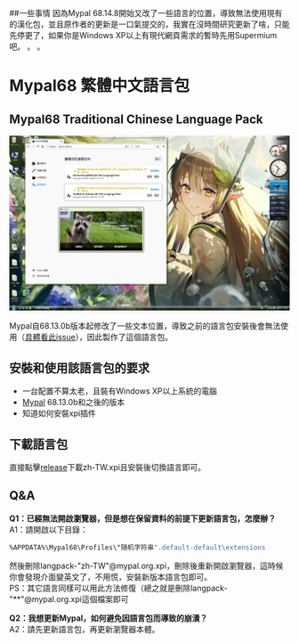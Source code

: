 ##一些事情
因為Mypal 68.14.8開始又改了一些語言的位置，導致無法使用現有的漢化包，並且原作者的更新是一口氣提交的，我實在沒時間研究更新了啥，只能先停更了，如果你是Windows XP以上有現代網頁需求的暫時先用Supermium吧。 。 。

# Mypal68 繁體中文語言包

## Mypal68 Traditional Chinese Language Pack

[![preview_zh-TW(Pixiv id:108396628)](./helpbook/preview_zh-TW.JPG)](https://www.pixiv.net/artworks/108396628)

Mypal自68.13.0b版本起修改了一些文本位置，導致之前的語言包安裝後會無法使用（[具體看此issue](https://github.com/Feodor2/Mypal68/issues/203)），因此製作了這個語言包。

## 安裝和使用該語言包的要求
* 一台配置不算太老，且裝有Windows XP以上系統的電腦
* [Mypal](https://github.com/Feodor2/Mypal68/releases/latest) 68.13.0b和之後的版本
* 知道如何安裝xpi插件

## 下載語言包
直接點擊[release](https://github.com/shawnpxtl/Mypal68-chinese-xpi/releases/latest)下載zh-TW.xpi且安裝後切換語言即可。

## Q&A
**Q1：已經無法開啟瀏覽器，但是想在保留資料的前提下更新語言包，怎麼辦？**  
A1：請開啟以下目錄：
   ```bash
%APPDATA%\Mypal68\Profiles\"随机字符串".default-default\extensions
   ```
然後刪除langpack-"zh-TW"@mypal.org.xpi，刪除後重新開啟瀏覽器，這時候你會發現介面變英文了，不用慌，安裝新版本語言包即可。  
PS：其它語言同樣可以用此方法修復（總之就是刪除langpack-"**"@mypal.org.xpi這個檔案即可

**Q2：我想更新Mypal，如何避免因語言包而導致的崩潰？**  
A2：請先更新語言包，再更新瀏覽器本體。
